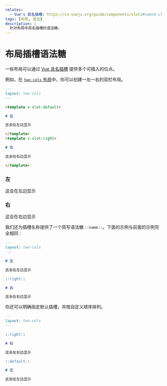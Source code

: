 ```yaml
---
relates:
  - Vue's 具名插槽: https://cn.vuejs.org/guide/components/slots#named-slots
tags: [布局, 语法]
description: |
  针对布局中具名插槽的语法糖。
---
```


# 布局插槽语法糖

一些布局可以通过 [Vue 具名插槽](https://vuejs.org/guide/components/slots.html) 提供多个可插入的位点。

例如，在 [`two-cols` 布局](https://github.com/slidevjs/slidev/blob/main/packages/client/layouts/two-cols.vue)中，你可以创建一左一右的双栏布局。

```md
---
layout: two-cols
---

<template v-slot:default>

# 左

这会在左边显示

</template>
<template v-slot:right>

# 右

这会在右边显示

</template>
```

<div class="grid grid-cols-2 rounded border border-gray-400 border-opacity-50 px-10 pb-4">
<div>
<h3>左</h3>
<p>这会在左边显示</p>
</div>
<div>
<h3>右</h3>
<p>这会在右边显示</p>
</div>
</div>

我们还为插槽名称提供了一个简写语法糖 `::name::`。下面的示例与前面的示例完全相同：

```md
---
layout: two-cols
---

# 左

这会在左边显示

::right::

# 右

这会在右边显示
```

你还可以明确指定默认插槽，并按自定义顺序排列。

```md
---
layout: two-cols
---

::right::

# 右

这会在右边显示

::default::

# 左

这会在左边显示
```
